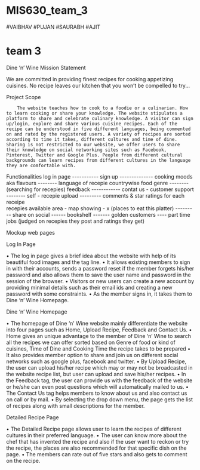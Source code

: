 # MIS630_team_3
 

#VAIBHAV
#PUJAN
#SAURABH 
#AJIT
# team 3 


Dine ‘n’ Wine
Mission Statement

We are committed in providing finest recipes for cooking appetizing cuisines. No recipe leaves our kitchen that you won’t be compelled to try...

Project Scope
		
		The website teaches how to cook to a foodie or a culinarian. How to learn cooking or share your knowledge. The website stipulates a platform to share and celebrate culinary knowledge. A visitor can sign up/login, explore and share various cuisine recipes. Each of the recipe can be understood in five different languages, being commented on and rated by the registered users. A variety of recipes are sorted according to time it takes, different cultures and time of dine. Sharing is not restricted to our website, we offer users to share their knowledge on social networking sites such as Facebook, Pinterest, Twitter and Google Plus. People from different cultural backgrounds can learn recipes from different cultures in the language they are comfortable with.

Functionalities
log in page -----------
sign up --------------
cooking moods aka flavours --------
language of recepie 
countrywise food genre --------(searching for recepies)
feedback ------------
contat us - customer support --------
self - recepie upload ---------
comments & star ratings for each receipe  
recepies available area - map showing - x (places to eat this platter) ---------
share on social ------
bookshelf -------
golden customers ---- part time jobs (judged on recepies they post and ratings they get)




Mockup web pages
	
Log In Page

•	The log in page gives a brief idea about the website with help of its beautiful food images and the tag line.
•	It allows existing members to sign in with their accounts, sends a password reset if the member forgets his/her password and also allows them to save the user name and password in the session of the browser. 
•	Visitors or new users can create a new account by providing minimal details such as their email ids and creating a new password with some constraints.
•	As the member signs in, it takes them to Dine ‘n’ Wine Homepage.











Dine ‘n’ Wine Homepage


•	The homepage of Dine ‘n’ Wine website mainly differentiate the website into four pages such as Home, Upload Recipe, Feedback and Contact Us.
•	Home gives an unique advantage to the member of Dine ‘n’ Wine to search all the recipes we can offer sorted based on Genre of food or kind of cuisines, Time of Dine and Cooking Time the recipe takes to be prepared
•	It also provides member option to share and join us on different social networks such as google plus, facebook and twitter.
•	By Upload Recipe, the user can upload his/her recipe which may or may not be broadcasted in the website recipe list, but user can upload and save his/her recipes.
•	In the Feedback tag, the user can provide us with the feedback of the website or he/she can even post questions which will automatically mailed to us.
•	The Contact Us tag helps members to know about us and also contact us on call or by mail.
•	By selecting the drop down menu, the page gets the list of recipes along with small descriptions for the member.
   



























Detailed Recipe Page 

•	The Detailed Recipe page allows user to learn the recipes of different cultures in their preferred language. 
•	The user can know more about the chef that has invented the recipe and also if the user want to reckon or try the recipe, the places are also recommended for that specific dish on the page. 
•	The members can rate out of five stars and also gets to comment on the recipe.
 
